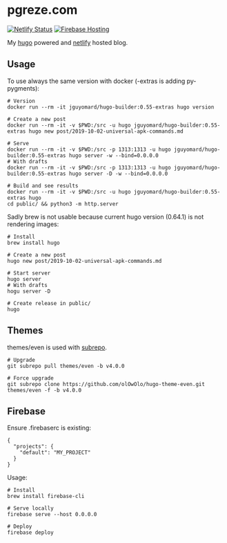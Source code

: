 # pgreze.com

[![Netlify Status](https://api.netlify.com/api/v1/badges/b849cb37-f780-42ba-9405-d069771080a2/deploy-status)](https://app.netlify.com/sites/pgreze/deploys) [![Firebase Hosting](https://github.com/pgreze/blog/workflows/prod/badge.svg)](https://console.firebase.google.com/project/blog-78f07/hosting/sites/pgreze)

My [hugo](https://gohugo.io/) powered and [netlify](https://netlify.com) hosted blog.

## Usage

To use always the same version with docker (-extras is adding py-pygments):

```
# Version
docker run --rm -it jguyomard/hugo-builder:0.55-extras hugo version

# Create a new post
docker run --rm -it -v $PWD:/src -u hugo jguyomard/hugo-builder:0.55-extras hugo new post/2019-10-02-universal-apk-commands.md

# Serve
docker run --rm -it -v $PWD:/src -p 1313:1313 -u hugo jguyomard/hugo-builder:0.55-extras hugo server -w --bind=0.0.0.0
# With drafts
docker run --rm -it -v $PWD:/src -p 1313:1313 -u hugo jguyomard/hugo-builder:0.55-extras hugo server -D -w --bind=0.0.0.0

# Build and see results
docker run --rm -it -v $PWD:/src -u hugo jguyomard/hugo-builder:0.55-extras hugo
cd public/ && python3 -m http.server
```

Sadly brew is not usable because current hugo version (0.64.1) is not rendering images:

```
# Install
brew install hugo

# Create a new post
hugo new post/2019-10-02-universal-apk-commands.md

# Start server
hugo server
# With drafts
hogu server -D

# Create release in public/
hugo
```

## Themes

themes/even is used with [subrepo](https://github.com/ingydotnet/git-subrepo).

```
# Upgrade
git subrepo pull themes/even -b v4.0.0

# Force upgrade
git subrepo clone https://github.com/olOwOlo/hugo-theme-even.git themes/even -f -b v4.0.0
```

## Firebase

Ensure .firebaserc is existing:

```
{
  "projects": {
    "default": "MY_PROJECT"
  }
}
```

Usage:

```
# Install
brew install firebase-cli

# Serve locally
firebase serve --host 0.0.0.0

# Deploy
firebase deploy
```
